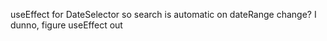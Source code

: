 useEffect for DateSelector so search is automatic on dateRange change? I dunno, figure useEffect out